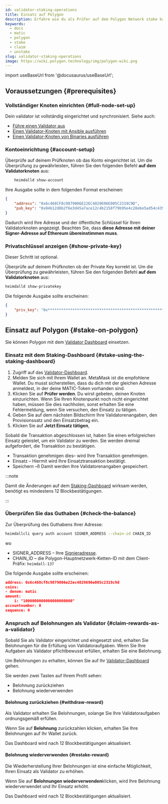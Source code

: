 ```yaml
---
id: validator-staking-operations
title: Einsatz auf Polygon
description: Erfahre wie du als Prüfer auf dem Polygon Network stake kannst
keywords:
  - docs
  - matic
  - polygon
  - stake
  - claim
  - unstake
slug: validator-staking-operations
image: https://wiki.polygon.technology/img/polygon-wiki.png
---
```

import useBaseUrl from '@docusaurus/useBaseUrl';

## Voraussetzungen {#prerequisites}

### Vollständiger Knoten einrichten {#full-node-set-up}

Dein validator ist vollständig eingerichtet und synchronisiert. Siehe auch:

* [Führe einen Validator aus](run-validator.md)
* [Einen Validator-Knoten mit Ansible ausführen](run-validator-ansible.md)
* [Einen Validator-Knoten von Binaries ausführen](run-validator-binaries.md)

### Kontoeinrichtung {#account-setup}

Überprüfe auf deinem Prüfknoten ob das Konto eingerichtet ist. Um die Überprüfung zu gewährleisten, führen Sie den folgenden Befehl **auf dem Validatorknoten** aus:

```sh
    heimdalld show-account
```

Ihre Ausgabe sollte in dem folgenden Format erscheinen:

```json
{
    "address": "0x6c468CF8c9879006E22EC4029696E005C2319C9D",
    "pub_key": "0x04b12d8b2f6e3d45a7ace12c4b2158f79b95e4c28ebe5ad54c439be9431d7fc9dc1164210bf6a5c3b8523528b931e772c86a307e8cff4b725e6b4a77d21417bf19"
}
```

Dadurch wird Ihre Adresse und der öffentliche Schlüssel für Ihren Validatorknoten angezeigt. Beachten Sie, dass **diese Adresse mit deiner Signer-Adresse auf Ethereum übereinstimmen muss**.

### Privatschlüssel anzeigen {#show-private-key}

Dieser Schritt ist optional.

Überprüfe auf deinem Prüfknoten ob der Private Key korrekt ist. Um die Überprüfung zu gewährleisten, führen Sie den folgenden Befehl **auf dem Validatorknoten** aus:

```sh
heimdalld show-privatekey
```

Die folgende Ausgabe sollte erscheinen:

```json
{
    "priv_key": "0x********************************************************"
}
```

## Einsatz auf Polygon {#stake-on-polygon}

Sie können Polygon mit dem [Validator Dashboard](https://staking.polygon.technology/validators/) einsetzen.

### Einsatz mit dem Staking-Dashboard {#stake-using-the-staking-dashboard}

1. Zugriff auf das [Validator-Dashboard](https://staking.polygon.technology/validators/).
2. Melden Sie sich mit Ihrem Wallet an. MetaMask ist die empfohlene Wallet. Du musst sicherstellen, dass du dich mit der gleichen Adresse anmeldest, in der deine MATIC-Token vorhanden sind.
3. Klicken Sie auf **Prüfer werden**. Du wirst gebeten, deinen Knoten einzurichten. Wenn Sie Ihren Knotenpunkt noch nicht eingerichtet haben, müssen Sie dies nachholen, sonst erhalten Sie eine Fehlermeldung, wenn Sie versuchen, den Einsatz zu tätigen.
4. Geben Sie auf dem nächsten Bildschirm Ihre Validatorenangaben, den Provisionssatz und den Einsatzbetrag ein.
5. Klicken Sie auf **Jetzt Einsatz tätigen**,

Sobald die Transaktion abgeschlossen ist, haben Sie einen erfolgreichen Einsatz geleistet, um ein Validator zu werden. Sie werden dreimal aufgefordert, die Transaktion zu bestätigen.

* Transaktion genehmigen  dies– wird Ihre Transaktion genehmigen.
* Einsatz – Hiermit wird Ihre Einsatztransaktion bestätigt.
* Speichern –ß Damit werden Ihre Validatorenangaben gespeichert.

:::note

Damit die Änderungen auf dem [Staking-Dashboard](https://staking.polygon.technology/account) wirksam werden, benötigt es mindestens 12 Blockbestätigungen.

:::

### Überprüfen Sie das Guthaben {#check-the-balance}

Zur Überprüfung des Guthabens Ihrer Adresse:

```sh
heimdallcli query auth account SIGNER_ADDRESS --chain-id CHAIN_ID
```

wo

* SIGNER_ADDRESS – Ihre [Signieradresse](/docs/maintain/glossary.md#validator).
* CHAIN_ID – die Polygon-Hauptnetzwerk-Ketten-ID mit dem Client-Präfix: `heimdall-137`

Die folgende Ausgabe sollte erscheinen:

```json
address: 0x6c468cf8c9879006e22ec4029696e005c2319c9d
coins:
- denom: matic
amount:
    i: "1000000000000000000000"
accountnumber: 0
sequence: 0
```

### Anspruch auf Belohnungen als Validator {#claim-rewards-as-a-validator}

Sobald Sie als Validator eingerichtet und eingesetzt sind, erhalten Sie Belohnungen für die Erfüllung von Validatoraufgaben. Wenn Sie Ihre Aufgaben als Validator pflichtbewusst erfüllen, erhalten Sie eine Belohnung.

Um Belohnungen zu erhalten, können Sie auf Ihr [Validator-Dashboard](https://staking.polygon.technology/account) gehen.

Sie werden zwei Tasten auf Ihrem Profil sehen:

* Belohnung zurückziehen
* Belohnung wiederverwenden

#### Belohnung zurückziehen {#withdraw-reward}

Als Validator erhalten Sie Belohnungen, solange Sie Ihre Validatoraufgaben ordnungsgemäß erfüllen.

Wenn Sie auf **Belohnung** zurückzahlen klicken, erhalten Sie Ihre Belohnungen auf Ihr Wallet zurück.

Das Dashboard wird nach 12 Blockbestätigungen aktualisiert.

#### Belohnung wiederverwenden {#restake-reward}

Die Wiederherstellung Ihrer Belohnungen ist eine einfache Möglichkeit, Ihren Einsatz als Validator zu erhöhen.

Wenn Sie auf **Belohnungen wiederverwenden**klicken, wird Ihre Belohnung wiederverwendet und Ihr Einsatz erhöht.

Das Dashboard wird nach 12 Blockbestätigungen aktualisiert.
